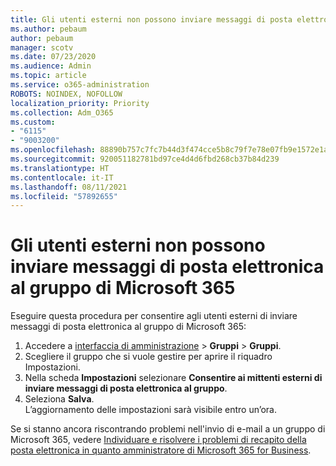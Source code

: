 ```yaml
---
title: Gli utenti esterni non possono inviare messaggi di posta elettronica al gruppo di Microsoft 365
ms.author: pebaum
author: pebaum
manager: scotv
ms.date: 07/23/2020
ms.audience: Admin
ms.topic: article
ms.service: o365-administration
ROBOTS: NOINDEX, NOFOLLOW
localization_priority: Priority
ms.collection: Adm_O365
ms.custom:
- "6115"
- "9003200"
ms.openlocfilehash: 88890b757c7fc7b44d3f474cce5b8c79f7e78e07fb9e1572e1a27f8f17e36274
ms.sourcegitcommit: 920051182781bd97ce4d4d6fbd268cb37b84d239
ms.translationtype: HT
ms.contentlocale: it-IT
ms.lasthandoff: 08/11/2021
ms.locfileid: "57892655"
---
```

# <a name="external-users-cant-send-email-to-microsoft-365-group"></a>Gli utenti esterni non possono inviare messaggi di posta elettronica al gruppo di Microsoft 365

Eseguire questa procedura per consentire agli utenti esterni di inviare messaggi di posta elettronica al gruppo di Microsoft 365:

1. Accedere a [interfaccia di amministrazione](https://admin.microsoft.com/) > **Gruppi** > **Gruppi**.
2. Scegliere il gruppo che si vuole gestire per aprire il riquadro Impostazioni.
3. Nella scheda **Impostazioni** selezionare **Consentire ai mittenti esterni di inviare messaggi di posta elettronica al gruppo**.
4. Seleziona **Salva**.</br>
    L’aggiornamento delle impostazioni sarà visibile entro un’ora. 

Se si stanno ancora riscontrando problemi nell'invio di e-mail a un gruppo di Microsoft 365, vedere [Individuare e risolvere i problemi di recapito della posta elettronica in quanto amministratore di Microsoft 365 for Business](https://docs.microsoft.com/exchange/troubleshoot/email-delivery/email-delivery-issues).
